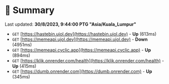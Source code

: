 # 📖 Summary
Last updated: **30/8/2023, 9:44:00 PTG "Asia/Kuala_Lumpur"**

- `GET` [https://hastebin.ujol.dev](https://hastebin.ujol.dev) - **Up** (613ms)
- `GET` [https://memeapi.ujol.dev](https://memeapi.ujol.dev) - **Down** (4951ms)
- `GET` [https://memeapi.cyclic.app](https://memeapi.cyclic.app) - **Up** (894ms)
- `GET` [https://klik.onrender.com/health](https://klik.onrender.com/health) - **Up** (415ms)
- `GET` [https://dumb.onrender.com](https://dumb.onrender.com) - **Up** (345ms)
